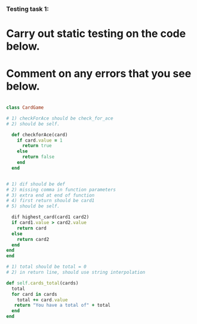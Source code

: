 ### Testing task 1:

# Carry out static testing on the code below.
# Comment on any errors that you see below.
```ruby

class CardGame

# 1) checkForAce should be check_for_ace
# 2) should be self.

  def checkforAce(card)
    if card.value = 1
      return true
    else
      return false
    end
  end


# 1) dif should be def
# 2) missing comma in function parameters 
# 3) extra end at end of function
# 4) first return should be card1
# 5) should be self.

  dif highest_card(card1 card2)
  if card1.value > card2.value
    return card
  else
    return card2
  end
end
end

# 1) total should be total = 0
# 2) in return line, should use string interpolation 

def self.cards_total(cards)
  total
  for card in cards
    total += card.value
   return "You have a total of" + total
  end
end
```
